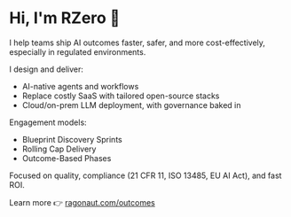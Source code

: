 # Hi, I'm RZero 👋

I help teams ship AI outcomes faster, safer, and more cost-effectively, especially in regulated environments.

I design and deliver:
- AI-native agents and workflows
- Replace costly SaaS with tailored open-source stacks
- Cloud/on-prem LLM deployment, with governance baked in

Engagement models:
- Blueprint Discovery Sprints
- Rolling Cap Delivery
- Outcome-Based Phases

Focused on quality, compliance (21 CFR 11, ISO 13485, EU AI Act), and fast ROI.

Learn more 👉 [ragonaut.com/outcomes](https://ragonaut.com/outcomes)
